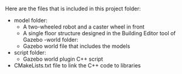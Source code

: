 ####
Here are the files that is included in this project folder:

- model folder:
  * A two-wheeled robot and a caster wheel in front
  * A single floor structure designed in the Building Editor tool of Gazebo
-world folder:
  * Gazebo world file that includes the models
- script folder:
  * Gazebo world plugin C++ script
- CMakeLists.txt file to link the C++ code to libraries

